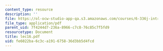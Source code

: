 ```yaml
---
content_type: resource
description: ''
file: https://ol-ocw-studio-app-qa.s3.amazonaws.com/courses/6-336j-introduction-to-numerical-simulation-sma-5211-fall-2003/fe6022ba6c3ca191675836d3bb5d4fcd_lec16.pdf
file_type: application/pdf
parent_uid: 7f4244d7-236a-8966-c7c8-76c85c7f5fd9
resourcetype: Document
title: lec16.pdf
uid: fe6022ba-6c3c-a191-6758-36d3bb5d4fcd
---
```

